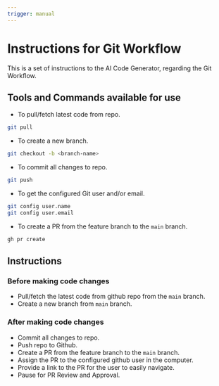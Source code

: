 ```yaml
---
trigger: manual
---
```


# Instructions for Git Workflow

This is a set of instructions to the AI Code Generator, regarding the Git Workflow.

## Tools and Commands available for use

* To pull/fetch latest code from repo.

```bash
git pull
```

* To create a new branch.

```bash
git checkout -b <branch-name>   
```

* To commit all changes to repo.

```bash
git push
```

* To get the configured Git user and/or email.

```bash
git config user.name
git config user.email
```

* To create a PR from the feature branch to the `main` branch.

```bash
gh pr create
```

## Instructions

### Before making code changes

* Pull/fetch the latest code from github repo from the `main` branch.
* Create a new branch from `main` branch.

### After making code changes

* Commit all changes to repo.
* Push repo to Github.
* Create a PR from the feature branch to the `main` branch.
* Assign the PR to the configured github user in the computer.
* Provide a link to the PR for the user to easily navigate.
* Pause for PR Review and Approval.

